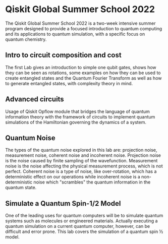 # Qiskit Global Summer School 2022

The Qiskit Global Summer School 2022 is a two-week intensive summer program designed to provide a focused introduction to quantum computing and its applications to quantum simulation, with a specific focus on quantum chemistry.

## Intro to circuit composition and cost

The first Lab gives an introduction to simple one qubit gates, shows how they can be seen as rotations, some examples on how they can be used to create entangled states and the Quantum Fourier Transform as well as how to generate entangled states, with complexity theory in mind.

## Advanced circuits
Usage of Qiskit Opflow module that bridges the language of quantum information theory with the framework of circuits to implement quantum simulations of the Hamiltonian governing the dynamics of a system.

## Quantum Noise

The types of the quantum noise explored in this lab are: projection noise, measurement noise, coherent noise and incoherent noise. Projection noise is the noise caused by finite sampling of the wavefunction. Measurement noise is the noise affecting the physical measurement process, which is not perfect. Coherent noise is a type of noise, like over-rotation, which has a deterministic effect on our operations while incoherent noise is a non-deterministic noise which "scrambles" the quantum information in the quantum state.

## Simulate a Quantum Spin-1/2 Model
One of the leading uses for quantum computers will be to simulate quantum systems such as molecules or engineered materials. Actually executing a quantum simulation on a current quantum computer, however, can be difficult and error prone. This lab covers the simulation of a quantum spin ½ model.
